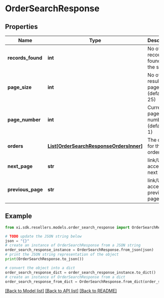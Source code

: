 # OrderSearchResponse


## Properties

Name | Type | Description | Notes
------------ | ------------- | ------------- | -------------
**records_found** | **int** | No of recourds found for the search. | [optional] 
**page_size** | **int** | No of results per page.(default is 25) | [optional] 
**page_number** | **int** | Current page number.(default is 1) | [optional] 
**orders** | [**List[OrderSearchResponseOrdersInner]**](OrderSearchResponseOrdersInner.md) | The details for the order. | [optional] 
**next_page** | **str** | link/URL for accessing next page. | [optional] 
**previous_page** | **str** | link/URL for accessing previous page. | [optional] 

## Example

```python
from xi.sdk.resellers.models.order_search_response import OrderSearchResponse

# TODO update the JSON string below
json = "{}"
# create an instance of OrderSearchResponse from a JSON string
order_search_response_instance = OrderSearchResponse.from_json(json)
# print the JSON string representation of the object
print(OrderSearchResponse.to_json())

# convert the object into a dict
order_search_response_dict = order_search_response_instance.to_dict()
# create an instance of OrderSearchResponse from a dict
order_search_response_from_dict = OrderSearchResponse.from_dict(order_search_response_dict)
```
[[Back to Model list]](../README.md#documentation-for-models) [[Back to API list]](../README.md#documentation-for-api-endpoints) [[Back to README]](../README.md)


